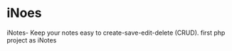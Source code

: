 # iNoes
iNotes- Keep your notes easy to create-save-edit-delete (CRUD).
first php project as iNotes 
